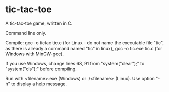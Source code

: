 # tic-tac-toe
A tic-tac-toe game, written in C.

Command line only.

Compile: gcc -o tictac tic.c (for Linux - do not name the executable file "tic", as there is already a command named "tic" in linux), gcc -o tic.exe tic.c (for Windows with MinGW-gcc).

If you use Windows, change lines 68, 91 from "system("clear");" to "system("cls");" before compiling. 

Run with \<filename\>.exe (Windows) or ./\<filename\> (Linux). Use option "-h" to display a help message. 
